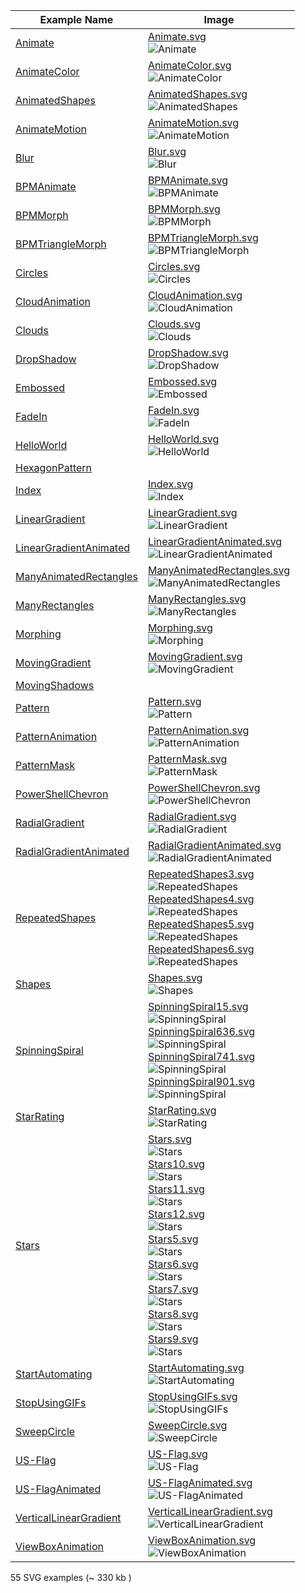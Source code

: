 
|Example Name                                              |Image                                                                                                                                                                                                                                                                                                                                                                                                                                                                                                  |
|----------------------------------------------------------|-------------------------------------------------------------------------------------------------------------------------------------------------------------------------------------------------------------------------------------------------------------------------------------------------------------------------------------------------------------------------------------------------------------------------------------------------------------------------------------------------------|
|[Animate](Animate.PSSVG.ps1)                              |[Animate.svg](Animate.svg)<br/>![Animate](Animate.svg)                                                                                                                                                                                                                                                                                                                                                                                                                                                 |
|[AnimateColor](AnimateColor.PSSVG.ps1)                    |[AnimateColor.svg](AnimateColor.svg)<br/>![AnimateColor](AnimateColor.svg)                                                                                                                                                                                                                                                                                                                                                                                                                             |
|[AnimatedShapes](AnimatedShapes.PSSVG.ps1)                |[AnimatedShapes.svg](AnimatedShapes.svg)<br/>![AnimatedShapes](AnimatedShapes.svg)                                                                                                                                                                                                                                                                                                                                                                                                                     |
|[AnimateMotion](AnimateMotion.PSSVG.ps1)                  |[AnimateMotion.svg](AnimateMotion.svg)<br/>![AnimateMotion](AnimateMotion.svg)                                                                                                                                                                                                                                                                                                                                                                                                                         |
|[Blur](Blur.PSSVG.ps1)                                    |[Blur.svg](Blur.svg)<br/>![Blur](Blur.svg)                                                                                                                                                                                                                                                                                                                                                                                                                                                             |
|[BPMAnimate](BPMAnimate.PSSVG.ps1)                        |[BPMAnimate.svg](BPMAnimate.svg)<br/>![BPMAnimate](BPMAnimate.svg)                                                                                                                                                                                                                                                                                                                                                                                                                                     |
|[BPMMorph](BPMMorph.PSSVG.ps1)                            |[BPMMorph.svg](BPMMorph.svg)<br/>![BPMMorph](BPMMorph.svg)                                                                                                                                                                                                                                                                                                                                                                                                                                             |
|[BPMTriangleMorph](BPMTriangleMorph.PSSVG.ps1)            |[BPMTriangleMorph.svg](BPMTriangleMorph.svg)<br/>![BPMTriangleMorph](BPMTriangleMorph.svg)                                                                                                                                                                                                                                                                                                                                                                                                             |
|[Circles](Circles.PSSVG.ps1)                              |[Circles.svg](Circles.svg)<br/>![Circles](Circles.svg)                                                                                                                                                                                                                                                                                                                                                                                                                                                 |
|[CloudAnimation](CloudAnimation.PSSVG.ps1)                |[CloudAnimation.svg](CloudAnimation.svg)<br/>![CloudAnimation](CloudAnimation.svg)                                                                                                                                                                                                                                                                                                                                                                                                                     |
|[Clouds](Clouds.PSSVG.ps1)                                |[Clouds.svg](Clouds.svg)<br/>![Clouds](Clouds.svg)                                                                                                                                                                                                                                                                                                                                                                                                                                                     |
|[DropShadow](DropShadow.PSSVG.ps1)                        |[DropShadow.svg](DropShadow.svg)<br/>![DropShadow](DropShadow.svg)                                                                                                                                                                                                                                                                                                                                                                                                                                     |
|[Embossed](Embossed.PSSVG.ps1)                            |[Embossed.svg](Embossed.svg)<br/>![Embossed](Embossed.svg)                                                                                                                                                                                                                                                                                                                                                                                                                                             |
|[FadeIn](FadeIn.PSSVG.ps1)                                |[FadeIn.svg](FadeIn.svg)<br/>![FadeIn](FadeIn.svg)                                                                                                                                                                                                                                                                                                                                                                                                                                                     |
|[HelloWorld](HelloWorld.PSSVG.ps1)                        |[HelloWorld.svg](HelloWorld.svg)<br/>![HelloWorld](HelloWorld.svg)                                                                                                                                                                                                                                                                                                                                                                                                                                     |
|[HexagonPattern](HexagonPattern.PSSVG.ps1)                |
|[Index](Index.PSSVG.ps1)                                  |[Index.svg](Index.svg)<br/>![Index](Index.svg)                                                                                                                                                                                                                                                                                                                                                                                                                                                         |
|[LinearGradient](LinearGradient.PSSVG.ps1)                |[LinearGradient.svg](LinearGradient.svg)<br/>![LinearGradient](LinearGradient.svg)                                                                                                                                                                                                                                                                                                                                                                                                                     |
|[LinearGradientAnimated](LinearGradientAnimated.PSSVG.ps1)|[LinearGradientAnimated.svg](LinearGradientAnimated.svg)<br/>![LinearGradientAnimated](LinearGradientAnimated.svg)                                                                                                                                                                                                                                                                                                                                                                                     |
|[ManyAnimatedRectangles](ManyAnimatedRectangles.PSSVG.ps1)|[ManyAnimatedRectangles.svg](ManyAnimatedRectangles.svg)<br/>![ManyAnimatedRectangles](ManyAnimatedRectangles.svg)                                                                                                                                                                                                                                                                                                                                                                                     |
|[ManyRectangles](ManyRectangles.PSSVG.ps1)                |[ManyRectangles.svg](ManyRectangles.svg)<br/>![ManyRectangles](ManyRectangles.svg)                                                                                                                                                                                                                                                                                                                                                                                                                     |
|[Morphing](Morphing.PSSVG.ps1)                            |[Morphing.svg](Morphing.svg)<br/>![Morphing](Morphing.svg)                                                                                                                                                                                                                                                                                                                                                                                                                                             |
|[MovingGradient](MovingGradient.PSSVG.ps1)                |[MovingGradient.svg](MovingGradient.svg)<br/>![MovingGradient](MovingGradient.svg)                                                                                                                                                                                                                                                                                                                                                                                                                     |
|[MovingShadows](MovingShadows.PSSVG.ps1)                  |
|[Pattern](Pattern.PSSVG.ps1)                              |[Pattern.svg](Pattern.svg)<br/>![Pattern](Pattern.svg)                                                                                                                                                                                                                                                                                                                                                                                                                                                 |
|[PatternAnimation](PatternAnimation.PSSVG.ps1)            |[PatternAnimation.svg](PatternAnimation.svg)<br/>![PatternAnimation](PatternAnimation.svg)                                                                                                                                                                                                                                                                                                                                                                                                             |
|[PatternMask](PatternMask.PSSVG.ps1)                      |[PatternMask.svg](PatternMask.svg)<br/>![PatternMask](PatternMask.svg)                                                                                                                                                                                                                                                                                                                                                                                                                                 |
|[PowerShellChevron](PowerShellChevron.PSSVG.ps1)          |[PowerShellChevron.svg](PowerShellChevron.svg)<br/>![PowerShellChevron](PowerShellChevron.svg)                                                                                                                                                                                                                                                                                                                                                                                                         |
|[RadialGradient](RadialGradient.PSSVG.ps1)                |[RadialGradient.svg](RadialGradient.svg)<br/>![RadialGradient](RadialGradient.svg)                                                                                                                                                                                                                                                                                                                                                                                                                     |
|[RadialGradientAnimated](RadialGradientAnimated.PSSVG.ps1)|[RadialGradientAnimated.svg](RadialGradientAnimated.svg)<br/>![RadialGradientAnimated](RadialGradientAnimated.svg)                                                                                                                                                                                                                                                                                                                                                                                     |
|[RepeatedShapes](RepeatedShapes.PSSVG.ps1)                |[RepeatedShapes3.svg](RepeatedShapes3.svg)<br/>![RepeatedShapes](RepeatedShapes3.svg)<br/>[RepeatedShapes4.svg](RepeatedShapes4.svg)<br/>![RepeatedShapes](RepeatedShapes4.svg)<br/>[RepeatedShapes5.svg](RepeatedShapes5.svg)<br/>![RepeatedShapes](RepeatedShapes5.svg)<br/>[RepeatedShapes6.svg](RepeatedShapes6.svg)<br/>![RepeatedShapes](RepeatedShapes6.svg)                                                                                                                                    |
|[Shapes](Shapes.PSSVG.ps1)                                |[Shapes.svg](Shapes.svg)<br/>![Shapes](Shapes.svg)                                                                                                                                                                                                                                                                                                                                                                                                                                                     |
|[SpinningSpiral](SpinningSpiral.PSSVG.ps1)                |[SpinningSpiral15.svg](SpinningSpiral15.svg)<br/>![SpinningSpiral](SpinningSpiral15.svg)<br/>[SpinningSpiral636.svg](SpinningSpiral636.svg)<br/>![SpinningSpiral](SpinningSpiral636.svg)<br/>[SpinningSpiral741.svg](SpinningSpiral741.svg)<br/>![SpinningSpiral](SpinningSpiral741.svg)<br/>[SpinningSpiral901.svg](SpinningSpiral901.svg)<br/>![SpinningSpiral](SpinningSpiral901.svg)                                                                                                               |
|[StarRating](StarRating.PSSVG.ps1)                        |[StarRating.svg](StarRating.svg)<br/>![StarRating](StarRating.svg)                                                                                                                                                                                                                                                                                                                                                                                                                                     |
|[Stars](Stars.PSSVG.ps1)                                  |[Stars.svg](Stars.svg)<br/>![Stars](Stars.svg)<br/>[Stars10.svg](Stars10.svg)<br/>![Stars](Stars10.svg)<br/>[Stars11.svg](Stars11.svg)<br/>![Stars](Stars11.svg)<br/>[Stars12.svg](Stars12.svg)<br/>![Stars](Stars12.svg)<br/>[Stars5.svg](Stars5.svg)<br/>![Stars](Stars5.svg)<br/>[Stars6.svg](Stars6.svg)<br/>![Stars](Stars6.svg)<br/>[Stars7.svg](Stars7.svg)<br/>![Stars](Stars7.svg)<br/>[Stars8.svg](Stars8.svg)<br/>![Stars](Stars8.svg)<br/>[Stars9.svg](Stars9.svg)<br/>![Stars](Stars9.svg)|
|[StartAutomating](StartAutomating.PSSVG.ps1)              |[StartAutomating.svg](StartAutomating.svg)<br/>![StartAutomating](StartAutomating.svg)                                                                                                                                                                                                                                                                                                                                                                                                                 |
|[StopUsingGIFs](StopUsingGIFs.PSSVG.ps1)                  |[StopUsingGIFs.svg](StopUsingGIFs.svg)<br/>![StopUsingGIFs](StopUsingGIFs.svg)                                                                                                                                                                                                                                                                                                                                                                                                                         |
|[SweepCircle](SweepCircle.PSSVG.ps1)                      |[SweepCircle.svg](SweepCircle.svg)<br/>![SweepCircle](SweepCircle.svg)                                                                                                                                                                                                                                                                                                                                                                                                                                 |
|[US-Flag](US-Flag.PSSVG.ps1)                              |[US-Flag.svg](US-Flag.svg)<br/>![US-Flag](US-Flag.svg)                                                                                                                                                                                                                                                                                                                                                                                                                                                 |
|[US-FlagAnimated](US-FlagAnimated.PSSVG.ps1)              |[US-FlagAnimated.svg](US-FlagAnimated.svg)<br/>![US-FlagAnimated](US-FlagAnimated.svg)                                                                                                                                                                                                                                                                                                                                                                                                                 |
|[VerticalLinearGradient](VerticalLinearGradient.PSSVG.ps1)|[VerticalLinearGradient.svg](VerticalLinearGradient.svg)<br/>![VerticalLinearGradient](VerticalLinearGradient.svg)                                                                                                                                                                                                                                                                                                                                                                                     |
|[ViewBoxAnimation](ViewBoxAnimation.PSSVG.ps1)            |[ViewBoxAnimation.svg](ViewBoxAnimation.svg)<br/>![ViewBoxAnimation](ViewBoxAnimation.svg)                                                                                                                                                                                                                                                                                                                                                                                                             |

 55 SVG examples (~ 330 kb )

